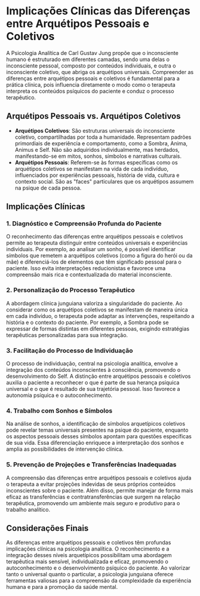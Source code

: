 # Implicações Clínicas das Diferenças entre Arquétipos Pessoais e Coletivos

A Psicologia Analítica de Carl Gustav Jung propõe que o inconsciente humano é estruturado em diferentes camadas, sendo uma delas o inconsciente pessoal, composto por conteúdos individuais, e outra o inconsciente coletivo, que abriga os arquétipos universais. Compreender as diferenças entre arquétipos pessoais e coletivos é fundamental para a prática clínica, pois influencia diretamente o modo como o terapeuta interpreta os conteúdos psíquicos do paciente e conduz o processo terapêutico.

## Arquétipos Pessoais vs. Arquétipos Coletivos

- **Arquétipos Coletivos**: São estruturas universais do inconsciente coletivo, compartilhadas por toda a humanidade. Representam padrões primordiais de experiência e comportamento, como a Sombra, Anima, Animus e Self. Não são adquiridos individualmente, mas herdados, manifestando-se em mitos, sonhos, símbolos e narrativas culturais.
- **Arquétipos Pessoais**: Referem-se às formas específicas como os arquétipos coletivos se manifestam na vida de cada indivíduo, influenciados por experiências pessoais, história de vida, cultura e contexto social. São as "faces" particulares que os arquétipos assumem na psique de cada pessoa.

## Implicações Clínicas

### 1. **Diagnóstico e Compreensão Profunda do Paciente**

O reconhecimento das diferenças entre arquétipos pessoais e coletivos permite ao terapeuta distinguir entre conteúdos universais e experiências individuais. Por exemplo, ao analisar um sonho, é possível identificar símbolos que remetem a arquétipos coletivos (como a figura do herói ou da mãe) e diferenciá-los de elementos que têm significado pessoal para o paciente. Isso evita interpretações reducionistas e favorece uma compreensão mais rica e contextualizada do material inconsciente.

### 2. **Personalização do Processo Terapêutico**

A abordagem clínica junguiana valoriza a singularidade do paciente. Ao considerar como os arquétipos coletivos se manifestam de maneira única em cada indivíduo, o terapeuta pode adaptar as intervenções, respeitando a história e o contexto do paciente. Por exemplo, a Sombra pode se expressar de formas distintas em diferentes pessoas, exigindo estratégias terapêuticas personalizadas para sua integração.

### 3. **Facilitação do Processo de Individuação**

O processo de individuação, central na psicologia analítica, envolve a integração dos conteúdos inconscientes à consciência, promovendo o desenvolvimento do Self. A distinção entre arquétipos pessoais e coletivos auxilia o paciente a reconhecer o que é parte de sua herança psíquica universal e o que é resultado de sua trajetória pessoal. Isso favorece a autonomia psíquica e o autoconhecimento.

### 4. **Trabalho com Sonhos e Símbolos**

Na análise de sonhos, a identificação de símbolos arquetípicos coletivos pode revelar temas universais presentes na psique do paciente, enquanto os aspectos pessoais desses símbolos apontam para questões específicas de sua vida. Essa diferenciação enriquece a interpretação dos sonhos e amplia as possibilidades de intervenção clínica.

### 5. **Prevenção de Projeções e Transferências Inadequadas**

A compreensão das diferenças entre arquétipos pessoais e coletivos ajuda o terapeuta a evitar projeções indevidas de seus próprios conteúdos inconscientes sobre o paciente. Além disso, permite manejar de forma mais eficaz as transferências e contratransferências que surgem na relação terapêutica, promovendo um ambiente mais seguro e produtivo para o trabalho analítico.

## Considerações Finais

As diferenças entre arquétipos pessoais e coletivos têm profundas implicações clínicas na psicologia analítica. O reconhecimento e a integração desses níveis arquetípicos possibilitam uma abordagem terapêutica mais sensível, individualizada e eficaz, promovendo o autoconhecimento e o desenvolvimento psíquico do paciente. Ao valorizar tanto o universal quanto o particular, a psicologia junguiana oferece ferramentas valiosas para a compreensão da complexidade da experiência humana e para a promoção da saúde mental.
